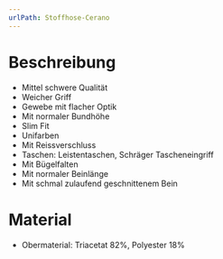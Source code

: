 ```yaml
---
urlPath: Stoffhose-Cerano
---
```


# Beschreibung

- Mittel schwere Qualität
- Weicher Griff
- Gewebe mit flacher Optik
- Mit normaler Bundhöhe
- Slim Fit
- Unifarben
- Mit Reissverschluss
- Taschen: Leistentaschen, Schräger Tascheneingriff
- Mit Bügelfalten
- Mit normaler Beinlänge
- Mit schmal zulaufend geschnittenem Bein

# Material

- Obermaterial: Triacetat 82%, Polyester 18%
